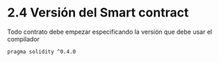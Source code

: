 # 2.4 Versión del Smart contract


Todo contrato debe empezar especificando la versión que debe usar el compilador

````Solidity
pragma solidity ^0.4.0

````


